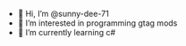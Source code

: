 - 👋 Hi, I’m @sunny-dee-71
- 👀 I’m interested in programming gtag mods
- 🌱 I’m currently learning c#

<!---
sunny-dee-71/sunny-dee-71 is a ✨ special ✨ repository because its `README.md` (this file) appears on your GitHub profile.
You can click the Preview link to take a look at your changes.
--->
